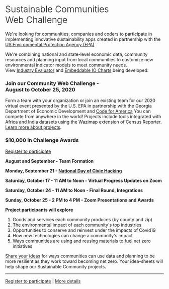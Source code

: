 <!-- MOVED TO Community/Challenge/README.md -->

<h1 style="font-weight:300">Sustainable Communities <span style="white-space:nowrap">Web Challenge</span></h1>

We're looking for communities, companies and coders to participate in implementing innovative sustainability apps created in partnership with the <a href="https://www.epa.gov" target="_parent">US Environmental Protection Agency (EPA)</a>. 
<!--
We'll be using the new environmentally-extended input-output model called 
<a href="https://cfpub.epa.gov/si/si_public_record_report.cfm?Lab=NRMRL&dirEntryId=336332" target="_blank">USEEIO</a> developed by the <a href="https://www.epa.gov" target="_parent">US Environmental Protection Agency (EPA)</a>. 
-->
We're combining national and state-level economic data, community resources and planning input from local communities to customize new environmental indicator models to meet&nbsp;community&nbsp;needs.<br>
View [Industry Evaluator](../info/) and [Embeddable IO Charts](https://modelearth.github.io/io/charts/) being developed.  


<h3>Join our Community Web Challenge - August&nbsp;to&nbsp;October&nbsp;25,&nbsp;2020</h3> 

Form a team with your organization or join an existing team for our 2020 virtual event presented by the U.S. EPA in partnership with the Georgia Department of Economic Development and <a href="https://www.codeforamerica.org/" target="_parent">Code for America</a> You can compete from anywhere in the world!  Projects include tools integrated with Africa and India datasets using the Wazimap extension of Census Reporter.  <a href="../" style="white-space: nowrap;">Learn more about projects</a>.  

<h3>$10,000 in Challenge Awards</h3> 

<a href="registration/">Register to participate</a>  

<b>August and September - Team Formation</b>  

<b>Monday, September 21 - <a href="https://nationaltoday.com/national-civic-day-hacking/" target="national">National Day of Civic Hacking</a></b>   

<b>Saturday, October 17 - 11 AM to Noon - Virtual Progress Updates on Zoom</b>   

<b>Saturday, October 24 - 11 AM to Noon - Final Round, Integrations</b> 

<b>Sunday, October 25 - 2 PM to 4 PM - Zoom Presentations and Awards</b>  

<!--
During the National Day of Civic Hacking on Sept 21, teams will focus on integration with <span style="white-space: nowrap;"><a href="https://discourse.codeforamerica.org/t/index-of-covid-19-projects-in-the-network/715">COVID-19 project frameworks</a>.</span> 
-->

<!--During the Sept 12th Zoom call, we'll present info about the Sustainable Communities Web Challenge. Some teams may opt to start building upon the EPA's industry input-output models and maps at that time.  -->


<b>Project participants will explore</b>
1. Goods and services each community produces (by county and zip)  
2. The environmental impact of each community's top industries  
3. Opportunities to conserve and reinvest under the impacts of Covid19
4. How new technologies can change a community's impact  
5. Ways communities are using and reusing materials to fuel net zero initiatives  

<a href="registration/">Share your ideas</a> 
for ways communities can use data and planning to be more resilient as they work toward becoming net zero. <!-- One to three page idea-sheets will be judged in May of 2020. Your input -->Your idea-sheets will help shape our Sustainable Community projects.   

<!--
A panel of judges will use Slack video to deliberate while using a Google Form for calculating scores for the Oct 25 awards.<br><br>
-->



<!--
Get an early start by competing in the DataBricks Hackathon

https://databricks.com/blog/2020/04/22/announcing-spark-ai-summit-hackathon-for-social-good.html?utm_source=databricks&utm_medium=home&utm_campaign=undefined&utm_content=undefined&utm_offer=undefined&utm_keyword=undefined&
-->

---
<a href="registration/">Register to participate</a> | 
<a href="../">More details</a>  